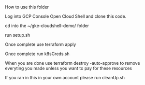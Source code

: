 How to use this folder 

Log into GCP Console Open Cloud Shell and clone this code.

cd into the ~/gke-cloudshell-demo/ folder

run setup.sh 

Once complete use terraform apply

Once complete run k8sCreds.sh 

When you are done use terraform destroy -auto-approve to remove everyting you made unless you want to pay for these resources

If you ran in this in your own account please run cleanUp.sh